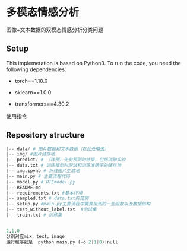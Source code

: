 # 多模态情感分析
图像+文本数据的双模态情感分析分类问题

## Setup

This implemetation is based on Python3. To run the code, you need the following dependencies:

- torch==1.10.0

- sklearn==1.0.0

- transformers==4.30.2

使用指令



## Repository structure
```python
|-- data/ # 图片数据和文本数据（在此处略去）
|-- img/ #图片储存地
|-- predict/ # （样例）先前预测的结果，包括消融实验
|-- data.txt # 训练模型时测试和训练准确率的储存地
|-- img.ipynb # 折线图片生成地
|-- main.py # 主要流程代码
|-- model.py # OTEmodel.py
|-- README.md
|-- requirements.txt #基本环境 
|-- sampled.txt # data.txt的范例
|-- setup.py #main.py主要流程中需要用到的一些函数以及数据结构
|-- test_without_label.txt  #测试集
|-- train.txt # 训练集


2,1,0
分别对应mix，text，image
运行程序就是  python main.py (-o 2|1|0)|null


